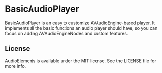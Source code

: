 # BasicAudioPlayer

BasicAudioPlayer is an easy to customize AVAudioEngine-based player. It implements all the basic functions an audio player should have, so you can focus on adding AVAudioEngineNodes and custom features.

## License

AudioElements is available under the MIT license. See the LICENSE file for more info.
